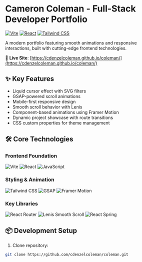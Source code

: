 # Cameron Coleman - Full-Stack Developer Portfolio

[![Vite](https://img.shields.io/badge/Vite-B73BFE?style=for-the-badge&logo=vite&logoColor=FFD62E)](https://vitejs.dev/)
[![React](https://img.shields.io/badge/React-20232A?style=for-the-badge&logo=react&logoColor=61DAFB)](https://reactjs.org/)
[![Tailwind CSS](https://img.shields.io/badge/Tailwind_CSS-38B2AC?style=for-the-badge&logo=tailwind-css&logoColor=white)](https://tailwindcss.com/)

A modern portfolio featuring smooth animations and responsive interactions, built with cutting-edge frontend technologies.

🔗 **Live Site**: [https://cdenzelcoleman.github.io/coleman/](https://cdenzelcoleman.github.io/coleman/)

## ✨ Key Features
- Liquid cursor effect with SVG filters
- GSAP-powered scroll animations
- Mobile-first responsive design
- Smooth scroll behavior with Lenis
- Component-based animations using Framer Motion
- Dynamic project showcase with route transitions
- CSS custom properties for theme management

## 🛠 Core Technologies

### Frontend Foundation
![Vite](https://img.shields.io/badge/-Vite-646CFF?logo=vite&logoColor=white)
![React](https://img.shields.io/badge/-React-61DAFB?logo=react&logoColor=white)
![JavaScript](https://img.shields.io/badge/-JavaScript-F7DF1E?logo=javascript&logoColor=black)

### Styling & Animation
![Tailwind CSS](https://img.shields.io/badge/-Tailwind_CSS-06B6D4?logo=tailwind-css)
![GSAP](https://img.shields.io/badge/-GSAP-88CE02?logo=greensock)
![Framer Motion](https://img.shields.io/badge/-Framer_Motion-0055FF?logo=framer)

### Key Libraries
![React Router](https://img.shields.io/badge/-React_Router-CA4245?logo=react-router)
![Lenis Smooth Scroll](https://img.shields.io/badge/-Lenis-000000?logo=react-spring)
![React Spring](https://img.shields.io/badge/-React_Spring-00C7D9?logo=react-spring)

## 📦 Development Setup

1. Clone repository:
```bash
git clone https://github.com/cdenzelcoleman/coleman.git